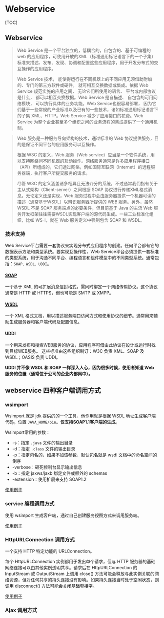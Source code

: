 # Webservice

[TOC]

## Webservice

> Web Service 是一个平台独立的，低耦合的，自包含的、基于可编程的 web 的应用程序，可使用开放的XML（标准通用标记语言下的一个子集）标准来描述、发布、发现、协调和配置这些应用程序，用于开发分布式的交互操作的应用程序。
>
> Web Service 技术， 能使得运行在不同机器上的不同应用无须借助附加的、专门的第三方软件或硬件， 就可相互交换数据或集成。依据 Web Service 规范实施的应用之间， 无论它们所使用的语言、 平台或内部协议是什么， 都可以相互交换数据。Web Service 是自描述、 自包含的可用网络模块， 可以执行具体的业务功能。Web Service也很容易部署， 因为它们基于一些常规的产业标准以及已有的一些技术，诸如标准通用标记语言下的子集 XML、HTTP。Web Service 减少了应用接口的花费。Web Service 为整个企业甚至多个组织之间的业务流程的集成提供了一个通用机制。

> Web 服务是一种服务导向架构的技术，通过标准的 Web 协议提供服务，目的是保证不同平台的应用服务可以互操作。
>
> 根据 W3C 的定义，Web 服务（Web service）应当是一个软件系统，用以支持网络间不同机器的互动操作。网络服务通常是许多应用程序接口（API）所组成的，它们透过网络，例如国际互联网（Internet）的远程服务器端，执行客户所提交服务的请求。
>
> 尽管 W3C 的定义涵盖诸多相异且无法介分的系统，不过通常我们指有关于主从式架构（Client-server）之间根据 SOAP 协议进行传递XML格式消息。无论定义还是实现，Web 服务过程中会由服务器提供一个机器可读的描述（通常基于WSDL）以辨识服务器所提供的 WEB 服务。另外，虽然 WSDL 不是 SOAP 服务端点的必要条件，但目前基于 Java 的主流 Web 服务开发框架往往需要WSDL实现客户端的源代码生成。一些工业标准化组织，比如 WS-I，就在 Web 服务定义中强制包含 SOAP 和 WSDL。

### 技术支持

Web Service平台需要一套协议来实现分布式应用程序的创建。任何平台都有它的数据表示方法和类型系统。要实现互操作性，Web Service平台必须提供一套标准的类型系统，用于沟通不同平台、编程语言和组件模型中的不同类型系统。通常包括：`SOAP、WSDL、UDDI`。

#### [SOAP](SOAP)

一个基于 XML 的可扩展消息信封格式，需同时绑定一个网络传输协议。这个协议通常是 HTTP 或 HTTPS，但也可能是 SMTP 或 XMPP。

#### [WSDL](WSDL)

一个 XML 格式文档，用以描述服务端口访问方式和使用协议的细节。通常用来辅助生成服务器和客户端代码及配置信息。

#### UDDI

一个用来发布和搜索WEB服务的协议，应用程序可借由此协议在设计或运行时找到目标WEB服务。
这些标准由这些组织制订：W3C 负责 XML、SOAP 及 WSDL；OASIS 负责 UDDI。

**UDDI 并不像 WSDL 和 SOAP 一样深入人心，因为很多时候，使用者知道 Web 服务的位置（通常位于公司的企业内部网中）。**

## webservice 四种客户端调用方式

### <a name="wsimport" style="text-decoration:none">wsimport</a>

Wsimport 就是 jdk 提供的的一个工具，他作用就是根据 WSDL 地址生成客户端代码。位置 `JAVA_HOME/bin`。**仅支持SOAP1.1客户端的生成**。

Wsimport常用的参数：

* -s：指定 `.java` 文件的输出目录
* -d：指定 `.class` 文件的输出目录
* -p：指定包名的，如果不加该参数，默认包名就是 wsdl 文档中的命名空间的倒序
* -verbose：砸死控制台显示输出信息
* -b：指定 jaxws/jaxb 绑定文件或额外的 schemas
* -extension：使用扩展来支持 SOAP1.2

[使用例子](WSDL/readme.md#wsimport)

### service 编程调用方式

使用 wsimport 生成客户端，通过自己创建服务视图方式来调用服务端。

[使用例子](SOAP/readme.md#program)

### HttpURLConnection 调用方式

一个支持 HTTP 特定功能的 URLConnection。

每个 HttpURLConnection 实例都用于发出单个请求，但与 HTTP 服务器的基础网络连接可以由其他实例透明共享。请求后在 HttpURLConnection 的 InputStream 或 OutputStream 上调用 close() 方法可能会释放与此实例关联的网络资源，但对任何共享的持久连接没有影响。如果持久连接当时处于空闲状态，则调用 disconnect() 方法可能会关闭基础套接字。

[使用例子](http-url-connection/readme.md)

### Ajax 调用方式
